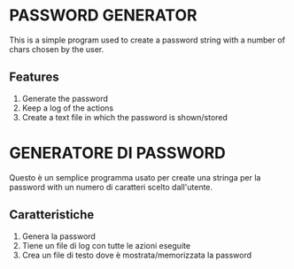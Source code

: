 # PASSWORD GENERATOR
This is a simple program used to create a password string with a number of chars chosen by the user.

## Features
1. Generate the password
2. Keep a log of the actions
3. Create a text file in which the password is shown/stored


# GENERATORE DI PASSWORD
Questo è un semplice programma usato per create una stringa per la password with un numero di caratteri scelto dall'utente.

## Caratteristiche
1. Genera la password
2. Tiene un file di log con tutte le azioni eseguite
3. Crea un file di testo dove è mostrata/memorizzata la password